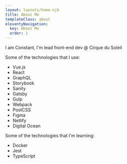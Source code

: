 ```yaml
---
layout: layouts/home.njk
title: About Me
templateClass: about
eleventyNavigation:
  key: About Me
  order: 1
---
```


I am Constant, I'm lead front-end dev @ Cirque du Soleil

Some of the technologies that I use:
<ul class="about__list">
  <li>Vue.js</li>
  <li>React</li>
  <li>GraphQL</li>
  <li>Storybook</li>
  <li>Sanity</li>
  <li>Gatsby</li>
  <li>Gulp</li>
  <li>Webpack</li>
  <li>PostCSS</li>
  <li>Figma</li>
  <li>Netlify</li>
  <li>Digital Ocean</li>
</ul>

Some of the technologies that I'm learning: 
<ul class="about__list">
<li>Docker</li>
<li>Jest</li>
<li>TypeScript</li>
</ul>
